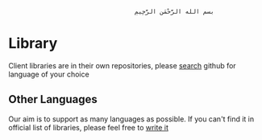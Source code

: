                                        ‫بسم الله الرَّحْمَنِ الرَّحِيمِ

# Library
Client libraries are in their own repositories, please [search](https://github.com/search?q=topic%3Aresidue-client+org%3Amuflihun&type=Repositories) github for language of your choice

## Other Languages
Our aim is to support as many languages as possible. If you can't find it in official list of libraries, please feel free to [write it](/docs/CLIENT_DEVELOPMENT.md)
